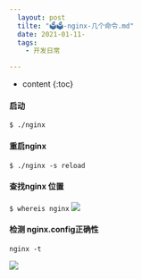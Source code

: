 ```yaml
---
  layout: post
  tilte: "🗳🗳-nginx-几个命令.md"
  date: 2021-01-11-
  tags: 
    - 开发日常

---
```



* content
{:toc}


#### 启动
`
$ ./nginx
`
#### 重启nginx

 `
$ ./nginx -s reload
`
#### 查找nginx 位置
`
$ whereis nginx
`
![](https://upload-images.jianshu.io/upload_images/15312191-7226fcbc8ff137c6.png?imageMogr2/auto-orient/strip%7CimageView2/2/w/1240)

#### 检测 nginx.config正确性

```
nginx -t
```
![](https://upload-images.jianshu.io/upload_images/15312191-8ed56dd863c03961.png?imageMogr2/auto-orient/strip%7CimageView2/2/w/1240)
